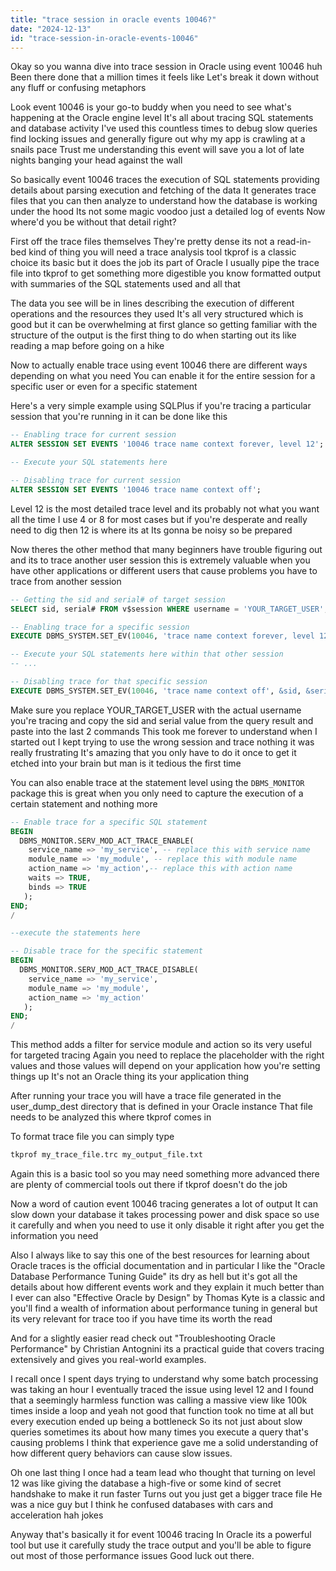 ```yaml
---
title: "trace session in oracle events 10046?"
date: "2024-12-13"
id: "trace-session-in-oracle-events-10046"
---
```


Okay so you wanna dive into trace session in Oracle using event 10046 huh Been there done that a million times it feels like Let's break it down without any fluff or confusing metaphors

Look event 10046 is your go-to buddy when you need to see what's happening at the Oracle engine level It's all about tracing SQL statements and database activity I've used this countless times to debug slow queries find locking issues and generally figure out why my app is crawling at a snails pace Trust me understanding this event will save you a lot of late nights banging your head against the wall

So basically event 10046 traces the execution of SQL statements providing details about parsing execution and fetching of the data It generates trace files that you can then analyze to understand how the database is working under the hood Its not some magic voodoo just a detailed log of events Now where'd you be without that detail right?

First off the trace files themselves They're pretty dense its not a read-in-bed kind of thing you will need a trace analysis tool tkprof is a classic choice its basic but it does the job its part of Oracle I usually pipe the trace file into tkprof to get something more digestible you know formatted output with summaries of the SQL statements used and all that

The data you see will be in lines describing the execution of different operations and the resources they used It's all very structured which is good but it can be overwhelming at first glance so getting familiar with the structure of the output is the first thing to do when starting out its like reading a map before going on a hike

Now to actually enable trace using event 10046 there are different ways depending on what you need You can enable it for the entire session for a specific user or even for a specific statement

Here's a very simple example using SQLPlus if you're tracing a particular session that you're running in it can be done like this

```sql
-- Enabling trace for current session
ALTER SESSION SET EVENTS '10046 trace name context forever, level 12';

-- Execute your SQL statements here

-- Disabling trace for current session
ALTER SESSION SET EVENTS '10046 trace name context off';
```
Level 12 is the most detailed trace level and its probably not what you want all the time I use 4 or 8 for most cases but if you're desperate and really need to dig then 12 is where its at Its gonna be noisy so be prepared

Now theres the other method that many beginners have trouble figuring out and its to trace another user session this is extremely valuable when you have other applications or different users that cause problems you have to trace from another session

```sql
-- Getting the sid and serial# of target session
SELECT sid, serial# FROM v$session WHERE username = 'YOUR_TARGET_USER';

-- Enabling trace for a specific session
EXECUTE DBMS_SYSTEM.SET_EV(10046, 'trace name context forever, level 12', &sid, &serial#);

-- Execute your SQL statements here within that other session
-- ...

-- Disabling trace for that specific session
EXECUTE DBMS_SYSTEM.SET_EV(10046, 'trace name context off', &sid, &serial#);

```
Make sure you replace YOUR\_TARGET\_USER with the actual username you're tracing and copy the sid and serial value from the query result and paste into the last 2 commands This took me forever to understand when I started out I kept trying to use the wrong session and trace nothing it was really frustrating It's amazing that you only have to do it once to get it etched into your brain but man is it tedious the first time

You can also enable trace at the statement level using the `DBMS_MONITOR` package this is great when you only need to capture the execution of a certain statement and nothing more

```sql
-- Enable trace for a specific SQL statement
BEGIN
  DBMS_MONITOR.SERV_MOD_ACT_TRACE_ENABLE(
    service_name => 'my_service', -- replace this with service name
    module_name => 'my_module', -- replace this with module name
    action_name => 'my_action',-- replace this with action name
    waits => TRUE,
    binds => TRUE
   );
END;
/

--execute the statements here

-- Disable trace for the specific statement
BEGIN
  DBMS_MONITOR.SERV_MOD_ACT_TRACE_DISABLE(
    service_name => 'my_service',
    module_name => 'my_module',
    action_name => 'my_action'
   );
END;
/
```

This method adds a filter for service module and action so its very useful for targeted tracing Again you need to replace the placeholder with the right values and those values will depend on your application how you're setting things up It's not an Oracle thing its your application thing

After running your trace you will have a trace file generated in the user\_dump\_dest directory that is defined in your Oracle instance That file needs to be analyzed this where tkprof comes in

To format trace file you can simply type

```bash
tkprof my_trace_file.trc my_output_file.txt
```

Again this is a basic tool so you may need something more advanced there are plenty of commercial tools out there if tkprof doesn't do the job

Now a word of caution event 10046 tracing generates a lot of output It can slow down your database it takes processing power and disk space so use it carefully and when you need to use it only disable it right after you get the information you need

Also I always like to say this one of the best resources for learning about Oracle traces is the official documentation and in particular I like the "Oracle Database Performance Tuning Guide" its dry as hell but it's got all the details about how different events work and they explain it much better than I ever can also "Effective Oracle by Design" by Thomas Kyte is a classic and you'll find a wealth of information about performance tuning in general but its very relevant for trace too if you have time its worth the read

And for a slightly easier read check out "Troubleshooting Oracle Performance" by Christian Antognini its a practical guide that covers tracing extensively and gives you real-world examples.

I recall once I spent days trying to understand why some batch processing was taking an hour I eventually traced the issue using level 12 and I found that a seemingly harmless function was calling a massive view like 100k times inside a loop and yeah not good that function took no time at all but every execution ended up being a bottleneck So its not just about slow queries sometimes its about how many times you execute a query that's causing problems I think that experience gave me a solid understanding of how different query behaviors can cause slow issues.

Oh one last thing I once had a team lead who thought that turning on level 12 was like giving the database a high-five or some kind of secret handshake to make it run faster Turns out you just get a bigger trace file He was a nice guy but I think he confused databases with cars and acceleration hah jokes

Anyway that's basically it for event 10046 tracing In Oracle its a powerful tool but use it carefully study the trace output and you'll be able to figure out most of those performance issues Good luck out there.
